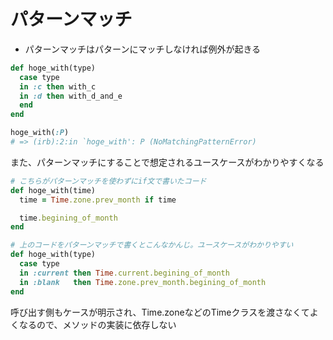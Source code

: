 # パターンマッチ

- パターンマッチはパターンにマッチしなければ例外が起きる

```ruby
def hoge_with(type)
  case type
  in :c then with_c
  in :d then with_d_and_e
  end
end

hoge_with(:P)
# => (irb):2:in `hoge_with': P (NoMatchingPatternError)
```

また、パターンマッチにすることで想定されるユースケースがわかりやすくなる

```ruby
# こちらがパターンマッチを使わずにif文で書いたコード
def hoge_with(time)
  time = Time.zone.prev_month if time

  time.begining_of_month
end

# 上のコードをパターンマッチで書くとこんなかんじ。ユースケースがわかりやすい
def hoge_with(type)
  case type
  in :current then Time.current.begining_of_month
  in :blank   then Time.zone.prev_month.begining_of_month
end
```

呼び出す側もケースが明示され、Time.zoneなどのTimeクラスを渡さなくてよくなるので、メソッドの実装に依存しない
